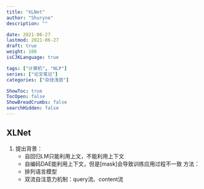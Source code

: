 ```yaml
---
title: "XLNet"
author: "Shuryne"
description: ""

date: 2021-06-27
lastmod: 2021-06-27
draft: true
weight: 100
isCJKLanguage: true

tags: ["计算机", "NLP"]
series: ["论文笔记"]
categories: ["杂技浅尝"]

ShowToc: true
TocOpen: false
ShowBreadCrumbs: false
searchHidden: false
---
```




## XLNet

1. 提出背景：
   * 自回归LM只能利用上文，不能利用上下文
   * 自编码DAE能利用上下文，但是[mask]会导致训练应用过程不一致
     方法：
   * 排列语言模型
   * 双流自注意力机制：query流、content流

